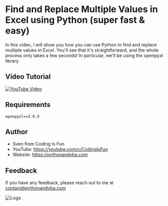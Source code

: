 
# Find and Replace Multiple Values in Excel using Python (super fast & easy)

In this video, I will show you how you can use Python to find and replace multiple values in Excel. You'll see that it's straightforward, and the whole process only takes a few seconds! In particular, we'll be using the openpyxl library.  

## Video Tutorial

[![YouTube Video](https://img.youtube.com/vi/XXX/0.jpg)](https://youtu.be/XXX)

## Requirements
```
openpyxl==3.0.9
```

## Author

- Sven from Coding Is Fun
- YouTube: https://youtube.com/c/CodingIsFun
- Website: https://pythonandvba.com

## Feedback

If you have any feedback, please reach out to me at contact@pythonandvba.com


![Logo](https://content.screencast.com/users/jubbel3/folders/Snagit/media/c42ea34b-4057-4754-96b0-e8e05c866afb/08.18.2021-19.56.png)

